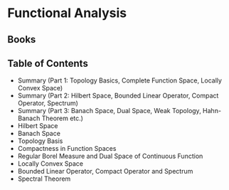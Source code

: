 # Functional Analysis

## Books

## Table of Contents
- Summary (Part 1: Topology Basics, Complete Function Space, Locally Convex Space)
- Summary (Part 2: Hilbert Space, Bounded Linear Operator, Compact Operator, Spectrum)
- Summary (Part 3: Banach Space, Dual Space, Weak Topology, Hahn-Banach Theorem etc.)
- Hilbert Space
- Banach Space
- Topology Basis
- Compactness in Function Spaces 
- Regular Borel Measure and Dual Space of Continuous Function
- Locally Convex Space
- Bounded Linear Operator, Compact Operator and Spectrum
- Spectral Theorem